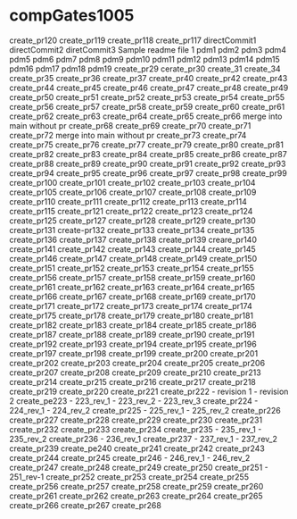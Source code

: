 # compGates1005
create_pr120
create_pr119
create_pr118
create_pr117
directCommit1
directCommit2
diretCommit3
Sample readme file
1
pdm1
pdm2
pdm3
pdm4
pdm5
pdm6
pdm7
pdm8
pdm9
pdm10
pdm11
pdm12
pdm13
pdm14
pdm15
pdm16
pdm17
pdm18
pdm19
create_pr29
cerate_pr30
create_31
create_34
create_pr35
create_pr36
create_pr37
create_pr40
create_pr42
create_pr43
create_pr44
create_pr45
create_pr46
create_pr47
create_pr48
create_pr49
create_pr50
create_pr51
create_pr52
create_pr53
create_pr54
create_pr55
create_pr56
create_pr57
create_pr58
create_pr59
create_pr60
create_pr61
create_pr62
create_pr63
create_pr64
create_pr65
create_pr66
merge into main without pr
create_pr68
create_pr69
create_pr70
create_pr71
create_pr72
merge into main without pr
create_pr73
create_pr74
create_pr75
create_pr76
create_pr77
create_pr79
create_pr80
create_pr81
create_pr82
create_pr83
create_pr84
create_pr85
create_pr86
create_pr87
create_pr88
create_pr89
create_pr90
create_pr91
create_pr92
create_pr93
create_pr94
create_pr95
create_pr96
create_pr97
create_pr98
create_pr99
create_pr100
create_pr101
create_pr102
create_pr103
create_pr104
create_pr105
create_pr106
create_pr107
create_pr108
create_pr109
create_pr110
create_pr111
create_pr112
create_pr113
create_pr114
create_pr115
create_pr121
create_pr122
create_pr123
create_pr124
create_pr125
create_pr127
create_pr128
create_pr129
create_pr130
create_pr131
create-pr132
create_pr133
create_pr134
create_pr135
create_pr136
create_pr137
create_pr138
create_pr139
creare_pr140
create_pr141
create_pr142
create_pr143
create_pr144
create_pr145
create_pr146
create_pr147
create_pr148
create_pr149
create_pr150
create_pr151
create_pr152
create_pr153
create_pr154
create_pr155
create_pr156
create_pr157
create_pr158
create_pr159
create_pr160
create_pr161
create_pr162
create_pr163
create_pr164
create_pr165
create_pr166
create_pr167
create_pr168
create_pr169
create_pr170
create_pr171
create_pr172
create_pr173
create_pr174
create_pr174
create_pr175
create_pr178
create_pr179
create_pr180
create_pr181
create_pr182
create_pr183
create_pr184
create_pr185
create_pr186
create_pr187
create_pr188
create_pr189
create_pr190
create_pr191
create_pr192
create_pr193
create_pr194
create_pr195
create_pr196
create_pr197
create_pr198
create_pr199
create_pr200
create_pr201
create_pr202
create_pr203
create_pr204
create_pr205
create_pr206
create_pr207
create_pr208
create_pr209
create_pr210
create_pr213
create_pr214
create_pr215
create_pr216
create_pr217
create_pr218
create_pr219
create_pr220
create_pr221
create_pr222 - revision 1 - revision 2
create_pe223 - 223_rev_1 - 223_rev_2 - 223_rev_3
create_pr224 - 224_rev_1 - 224_rev_2
create_pr225 - 225_rev_1 - 225_rev_2
create_pr226
create_pr227
create_pr228
create_pr229
create_pr230
create_pr231
create_pr232
create_pr233
create_pr234
create_pr235 - 235_rev_1 - 235_rev_2
create_pr236 - 236_rev_1
create_pr237 - 237_rev_1 - 237_rev_2
create_pr239
create_pe240
create_pr241
create_pr242
create_pr243
create_pr244
create_pr245
create_pr246 - 246_rev_1 - 246_rev_2
create_pr247
create_pr248
create_pr249
create_pr250
create_pr251 - 251_rev-1
create_pr252
create_pr253
create_pr254
create_pr255
create_pr256
create_pr257
create_pr258
create_pr259
create_pr260
create_pr261
create_pr262
create_pr263
create_pr264
create_pr265
create_pr266
create_pr267
create_pr268
